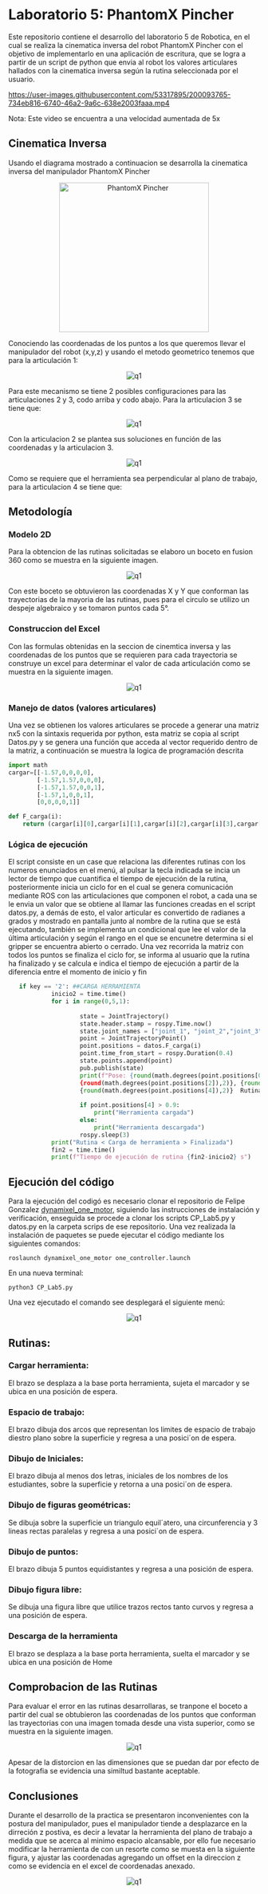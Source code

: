 # Laboratorio 5: PhantomX Pincher
Este repositorio contiene el desarrollo del laboratorio 5 de Robotica, en el cual se realiza la cinematica inversa del robot PhantomX Pincher con el objetivo de implementarlo en una aplicación de escritura, que se logra a partir de un script de python que envia al robot los valores articulares hallados con la cinematica inversa según la rutina seleccionada por el usuario.

https://user-images.githubusercontent.com/53317895/200093765-734eb816-6740-46a2-9a6c-638e2003faaa.mp4

Nota: Este video se encuentra a una velocidad aumentada de 5x 

## Cinematica Inversa

Usando el diagrama mostrado a continuacion se desarrolla la cinematica inversa del manipulador PhantomX Pincher
<p align="center"><img height=300 src="./Multimedia/qpincher.png" alt="PhantomX Pincher" /></p>

Conociendo las coordenadas de los puntos a los que queremos llevar el manipulador del robot (x,y,z) y usando el metodo geometrico tenemos que para la articulación 1:
<p align="center"><img src="./Multimedia/q1.PNG" alt="q1" /></p>

Para este mecanismo se tiene 2 posibles configuraciones para las articulaciones 2 y 3, codo arriba y codo abajo. Para la articulacion 3 se tiene que:

<p align="center"><img src="./Multimedia/q3.PNG" alt="q1" /></p>

Con la articulacion 2 se plantea sus soluciones en función de las coordenadas y la articulacion 3.
<p align="center"><img src="./Multimedia/q2.PNG" alt="q1" /></p>

Como se requiere que el herramienta sea perpendicular al plano de trabajo, para la articulacion 4 se tiene que:


## Metodología 

### Modelo 2D 

Para la obtencion de las rutinas solicitadas se elaboro un boceto en fusion 360 como se muestra en la siguiente imagen.
<p align="center"><img src="./Multimedia/Excel.jpeg" alt="q1" /></p>
Con este boceto se obtuvieron las coordenadas X y Y  que conforman las trayectorias de la mayoria de las rutinas, pues para el circulo se utilizo un despeje algebraico y se tomaron puntos cada 5°.

### Construccion del Excel 
Con las formulas obtenidas en la seccion de cinemtica inversa y las coordenadas de los puntos que se requieren para cada trayectoria se construye un excel para determinar el valor de cada articulación como se muestra en la siguiente imagen.

<p align="center"><img src="./Multimedia/Excel.jpeg" alt="q1" /></p>

### Manejo de datos (valores articulares)
Una vez se obtienen los valores articulares se procede a generar una matriz nx5 con la sintaxis requerida por python, esta matriz se copia al script Datos.py y se genera una función que acceda al vector requerido dentro de la matriz, a continuación se muestra la logica de programación descrita
```python
import math
cargar=[[-1.57,0,0,0,0],
        [-1.57,1.57,0,0,0],
        [-1.57,1.57,0,0,1],
        [-1.57,1,0,0,1],
        [0,0,0,0,1]]

def F_carga(i):     
    return (cargar[i][0],cargar[i][1],cargar[i][2],cargar[i][3],cargar[i][4])
```

### Lógica de ejecución
El script consiste en un case que relaciona las diferentes rutinas con los numeros enunciados en el menú, al pulsar la tecla indicada se incia un lector de tiempo que cuantifica el tiempo de ejecución de la rutina, posteriormente inicia un ciclo for en el cual se genera comunicación mediante ROS con las articulaciones que componen el robot, a cada una se le envia un valor que se obtiene al llamar las funciones creadas en el script datos.py, a demás de esto, el valor articular es convertido de radianes a grados y mostrado en pantalla junto al nombre de la rutina que se está ejecutando, también se implementa un condicional que lee el valor de la última articulación y según el rango en el que se encunetre determina si el gripper se encuentra abierto o cerrado. Una vez recorrida la matriz con todos los puntos se finaliza el ciclo for, se informa al usuario que la rutina ha finalizado y se calcula e indica  el tiempo de ejecución a partir de la diferencia entre el momento de inicio y fin

```python
   if key == '2': ##CARGA HERRAMIENTA 
            inicio2 = time.time()
            for i in range(0,5,1):
                    
                    state = JointTrajectory()
                    state.header.stamp = rospy.Time.now()
                    state.joint_names = ["joint_1", "joint_2","joint_3", "joint_4", "tool"]
                    point = JointTrajectoryPoint()
                    point.positions = datos.F_carga(i) 
                    point.time_from_start = rospy.Duration(0.4)
                    state.points.append(point)
                    pub.publish(state)
                    print(f"Pose: {round(math.degrees(point.positions[0]),2)}, {round(math.degrees(point.positions[1]),2)},        
                    {round(math.degrees(point.positions[2]),2)}, {round(math.degrees(point.positions[3]),2)},
                    {round(math.degrees(point.positions[4]),2)}  Rutina: Carga de herramienta " )
                    
                    if point.positions[4] > 0.9:
                        print("Herramienta cargada")
                    else:
                        print("Herramienta descargada")
                    rospy.sleep(3)
            print("Rutina < Carga de herramienta > Finalizada")
            fin2 = time.time()
            print(f"Tiempo de ejecución de rutina {fin2-inicio2} s")        
```

## Ejecución del código 
Para la ejecución del codigó es necesario clonar el repositorio de Felipe Gonzalez [dynamixel_one_motor](https://github.com/fegonzalez7/dynamixel_one_motor.git), siguiendo las instrucciones de instalación y verificación, enseguida se procede a clonar los scripts CP_Lab5.py y datos.py en la carpeta scrips de ese repositorio. 
Una vez realizada la instalación de paquetes se puede ejecutar el código mediante los siguientes comandos: 

```
roslaunch dynamixel_one_motor one_controller.launch

```
En una nueva terminal: 

```
python3 CP_Lab5.py

```
 Una vez ejecutado el comando see desplegará el siguiente menú:
 
<p align="center"><img src="./Multimedia/Eject.jpg" alt="q1" /></p>

## Rutinas:


### Cargar herramienta: 
El brazo se desplaza a la base porta herramienta, sujeta el marcador y se ubica en una posición de espera.
### Espacio de trabajo: 
El brazo dibuja dos arcos que representan los limites de espacio de trabajo diestro plano sobre la superficie y regresa a una posici´on de espera.
### Dibujo de Iniciales:
El brazo dibuja al menos dos letras, iniciales de los nombres de los estudiantes, sobre la superficie y retorna a una posici´on de espera.
### Dibujo de figuras geométricas: 
Se dibuja sobre la superficie un triangulo equil´atero, una circunferencia y 3 lineas rectas paralelas y regresa a una posici´on de espera.
### Dibujo de puntos: 
El brazo dibuja 5 puntos equidistantes y regresa a una posición de espera.
### Dibujo figura libre: 
Se dibuja una figura libre que utilice trazos rectos tanto curvos y regresa a una posición de espera.
### Descarga de la herramienta
El brazo se desplaza a la base porta herramienta, suelta el marcador y se ubica en una posición de Home

## Comprobacion de las Rutinas

Para evaluar el error en las rutinas desarrollaras, se tranpone el boceto a partir del cual se obtubieron las coordenadas de los puntos que conforman las trayectorias
con una imagen tomada desde una vista superior, como se muestra en la siguiente imagen. 
<p align="center"><img src="./Multimedia/Excel.jpeg" alt="q1" /></p>

Apesar de la distorcion en las dimensiones que se puedan dar por efecto de la fotografia se evidencia una similtud bastante aceptable.

## Conclusiones

Durante el desarrollo de la practica se presentaron inconvenientes con la postura del manipulador, pues el manipulador tiende a desplazarce en la dirreción z postiva, es decir a levatar la herramienta del plano de trabajo a medida que se acerca al minimo espacio alcansable, por ello fue necesario modificar la herramienta de con un resorte como se muesta en la siguiente figura, y ajustar las coordenadas agregando un offset en la direccion z como se evidencia en el excel de coordenadas anexado.
<p align="center"><img src="./Multimedia/Excel.jpeg" alt="q1" /></p>

